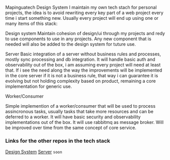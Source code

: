 Mapinguatech Design System
I maintain my own tech stach for personal projects, the idea is to avoid rewriting every key part of a web project every time i start something new. Usually every project will end up using one or many items of this stack:

Design system Maintain cohesion of design/ui through my projects and redy to use components to use in any projects. Any new component that is needed will also be added to the design system for tuture use.

Server Basic integration of a server without business rules and processes, mostly sync processing and db integration. It will handle basic auth and observability 
out of the box, i am assuming every project will need at least that. If i see the need along the way the improvements will be implemented in the core server if it is not 
a business rule, that way i can guarantee it is evolving but not holding complexity based on product, remaining a core implementation for generic use.

Worker/Consumer

Simple implemention of a worker/consumer that will be used to process assincronous tasks, usually tasks that take more resources and can be deferred to a worker. 
It will have basic security and observability implementations out of the box. It will use rabbitmq as message broker. Will be improved over time from the same concept of core service.


### Links for the other repos in the tech stack

[Design System](https://github.com/caiocampoos/mapinguatech-design-system)
[Server]() `soon`
